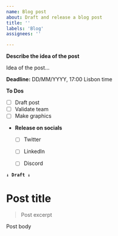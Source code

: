 ```yaml
---
name: Blog post
about: Draft and release a blog post
title: ''
labels: 'Blog'
assignees: ''

---
```


**Describe the idea of the post**

Idea of the post...

**Deadline:** DD/MM/YYYY, 17:00 Lisbon time

**To Dos**
- [ ] Draft post
- [ ] Validate team
- [ ] Make graphics
- **Release on socials**
  - [ ] Twitter
  - [ ] LinkedIn
  - [ ] Discord



**`↓ Draft ↓`**

# Post title

> Post excerpt

Post body
